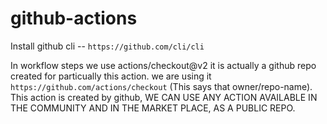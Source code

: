 # github-actions

Install github cli --  ``` https://github.com/cli/cli ```

In workflow steps we use actions/checkout@v2 it is actually a github repo created for particually this action. we are using it ``` https://github.com/actions/checkout ``` (This says that owner/repo-name). This action is created by github, WE CAN USE ANY ACTION AVAILABLE IN THE COMMUNITY AND IN THE MARKET PLACE, AS A PUBLIC REPO.
